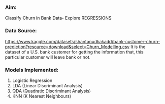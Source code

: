 ### Aim: 
Classify Churn in Bank Data- Explore REGRESSIONS

### Data Source: 
https://www.kaggle.com/datasets/shantanudhakadd/bank-customer-churn-prediction?resource=download&select=Churn_Modelling.csv
It is the dataset of a U.S. bank customer for getting the information that, this particular customer will leave bank or not.

### Models Implemented:
1. Logistic Regression
2. LDA (Linear Discriminant Analysis) 
3. QDA (Quadratic Discriminant Analysis)
4. KNN (K Nearest Neighbours)
